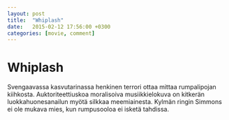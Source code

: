 ```yaml
---
layout: post
title:  "Whiplash"
date:   2015-02-12 17:56:00 +0300
categories: [movie, comment]
---
```


# Whiplash

Svengaavassa kasvutarinassa henkinen terrori ottaa mittaa rumpalipojan kiihkosta. Auktoriteettiuskoa moralisoiva musiikkielokuva on kitkerän luokkahuonesanailun myötä silkkaa meemiainesta. Kylmän ringin Simmons ei ole mukava mies, kun rumpusooloa ei isketä tahdissa.

[//]: # "http://www.imdb.com/title/tt2582802/"